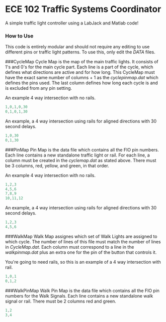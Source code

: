 # ECE 102 Traffic Systems Coordinator

A simple traffic light controller using a LabJack and Matlab code!

### How to Use

This code is entirely modular and should not require any editing to use different pins or traffic light patterns. To use this, only edit the *DATA* files.

###CycleMap
Cycle Map is the map of the main traffic lights. It consists of 1's and 0's for the main cycle part. Each line is a part of the cycle, which defines what directions are active and for how long. This CycleMap must have the exact same number of columns + 1 as the *cyclepinmap.dat* which defines the pins used. The last column defines how long each cycle is and is excluded from any pin setting.

An example 4 way intersection with no rails.
```matlab
1,0,1,0,30
0,1,0,1,30
```
An example, a 4 way intersection using rails for aligned directions with 30 second delays.
```matlab
1,0,30
0,1,30
```

###PinMap
Pin Map is the data file which contains all the FIO pin numbers. Each line contains a new standalone traffic light or rail. For each line, a column must be created in the *cyclemap.dat* as stated above. There must be 3 columns, red, yellow, and green, in that order.

An example 4 way intersection with no rails.
```matlab
1,2,3
4,5,6
7,8,9
10,11,12
```
An example, a 4 way intersection using rails for aligned directions with 30 second delays.
```matlab
1,2,3
4,5,6
```

###WalkMap
Walk Map assignes which set of Walk Lights are assigned to which cycle. The number of lines of this file must match the number of lines in *CycleMap.dat*. Each column must correspond to a line in the *walkpinmap.dat* plus an extra one for the pin of the button that controls it.

You're going to need rails, so this is an example of a 4 way intersection with rail.
```matlab
1,0,1
0,1,2
```

###WalkPinMap
Walk Pin Map is the data file which contains all the FIO pin numbers for the Walk Signals. Each line contains a new standalone walk signal or rail. There must be 2 columns red and green.

```matlab
1,2
3,4
```